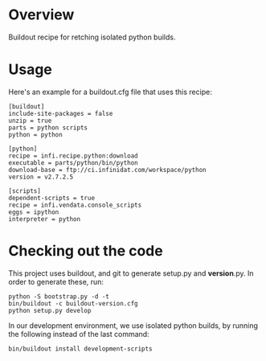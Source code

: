 Overview
========
Buildout recipe for retching isolated python builds.

Usage
=====

Here's an example for a buildout.cfg file that uses this recipe:

    [buildout]
    include-site-packages = false
    unzip = true
    parts = python scripts
    python = python

    [python]
    recipe = infi.recipe.python:download
    executable = parts/python/bin/python
    download-base = ftp://ci.infinidat.com/workspace/python
    version = v2.7.2.5

    [scripts]
    dependent-scripts = true
    recipe = infi.vendata.console_scripts
    eggs = ipython
    interpreter = python

Checking out the code
=====================

This project uses buildout, and git to generate setup.py and __version__.py.
In order to generate these, run:

    python -S bootstrap.py -d -t
    bin/buildout -c buildout-version.cfg
    python setup.py develop

In our development environment, we use isolated python builds, by running the following instead of the last command:

    bin/buildout install development-scripts

